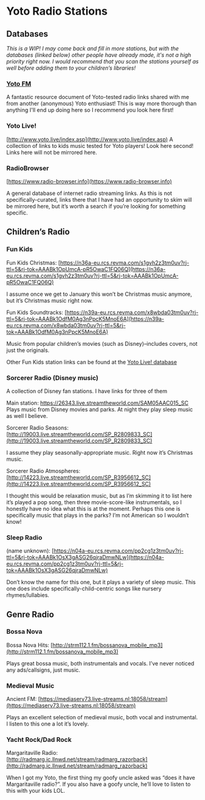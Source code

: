 # Yoto Radio Stations

## Databases
*This is a WIP! I may come back and fill in more stations, but with the databases (linked below) other people have already made, it's not a high priority right now.  I would recommend that you scan the stations yourself as well before adding them to your children’s libraries!*

  

### [Yoto FM](https://docs.google.com/spreadsheets/d/e/2PACX-1vSb2f39I9zuhKfxu5iD1AgIDy5n5B2QpEs1wzcnG-SHZe4rywO_CSkEc0v2vkZlM6IwjgWp0NeCgVL6/pubhtml?gid=0&single=true)

A fantastic resource document of Yoto-tested radio links shared with me from another (anonymous) Yoto enthusiast! This is way more thorough than anything I'll end up doing here so I recommend you look here first!

### Yoto Live!

[http://www.yoto.live/index.asp](http://www.yoto.live/index.asp)
A collection of links to kids music tested for Yoto players! Look here second! Links here will not be mirrored here.

### RadioBrowser

[https://www.radio-browser.info](https://www.radio-browser.info)

A general database of internet radio streaming links. As this is not specifically-curated, links there that I have had an opportunity to skim will be mirrored here, but it’s worth a search if you’re looking for something specific.
  
  

## Children’s Radio

### Fun Kids

Fun Kids Christmas: [https://n36a-eu.rcs.revma.com/s1gvh2z3tm0uv?rj-ttl=5&rj-tok=AAABk1OpUmcA-pR5OwaC1FQ06Q](https://n36a-eu.rcs.revma.com/s1gvh2z3tm0uv?rj-ttl=5&rj-tok=AAABk1OpUmcA-pR5OwaC1FQ06Q)

I assume once we get to January this won’t be Christmas music anymore, but it’s Christmas music right now.

Fun Kids Soundtracks: [https://n39a-eu.rcs.revma.com/x8wbda03tm0uv?rj-ttl=5&rj-tok=AAABk1OdfM0Ag3nPpcK5MnoE6A](https://n39a-eu.rcs.revma.com/x8wbda03tm0uv?rj-ttl=5&rj-tok=AAABk1OdfM0Ag3nPpcK5MnoE6A)

Music from popular children’s movies (such as Disney)–includes covers, not just the originals.  

Other Fun Kids station links can be found at the [Yoto Live! database](http://www.yoto.live/index.asp)

### Sorcerer Radio (Disney music)

A collection of Disney fan stations. I have links for three of them

Main station:  [https://26343.live.streamtheworld.com/SAM05AAC015_SC  
](https://26343.live.streamtheworld.com/SAM05AAC015_SC)Plays music from Disney movies and parks. At night they play sleep music as well I believe.

Sorcerer Radio Seasons:  [http://19003.live.streamtheworld.com/SP_R2809833_SC](http://19003.live.streamtheworld.com/SP_R2809833_SC)

I assume they play seasonally-appropriate music. Right now it’s Christmas music.

Sorcerer Radio Atmospheres: [http://14223.live.streamtheworld.com/SP_R3956612_SC](http://14223.live.streamtheworld.com/SP_R3956612_SC)

I thought this would be relaxation music, but as I’m skimming it to list here it’s played a pop song, then three movie-score-like instrumentals, so I honestly have no idea what this is at the moment. Perhaps this one is specifically music that plays in the parks? I’m not American so I wouldn’t know!

### Sleep Radio

(name unknown): [https://n04a-eu.rcs.revma.com/pp2cg1z3tm0uv?rj-ttl=5&rj-tok=AAABk1OsX3gASG26qjraDmwNLw](https://n04a-eu.rcs.revma.com/pp2cg1z3tm0uv?rj-ttl=5&rj-tok=AAABk1OsX3gASG26qjraDmwNLw)

Don’t know the name for this one, but it plays a variety of sleep music. This one does include specifically-child-centric songs like nursery rhymes/lullabies.

  
  

## Genre Radio

### Bossa Nova

Bossa Nova Hits:  [http://strm112.1.fm/bossanova_mobile_mp3](http://strm112.1.fm/bossanova_mobile_mp3)

Plays great bossa music, both instrumentals and vocals. I’ve never noticed any ads/callsigns, just music.

### Medieval Music

Ancient FM: [https://mediaserv73.live-streams.nl:18058/stream](https://mediaserv73.live-streams.nl:18058/stream)

Plays an excellent selection of medieval music, both vocal and instrumental. I listen to this one a lot it’s lovely.

  

### Yacht Rock/Dad Rock

Margaritaville Radio:  [http://radmarg.ic.llnwd.net/stream/radmarg_razorback](http://radmarg.ic.llnwd.net/stream/radmarg_razorback)

When I got my Yoto, the first thing my goofy uncle asked was “does it have Margaritaville radio?”. If you also have a goofy uncle, he’ll love to listen to this with your kids LOL.